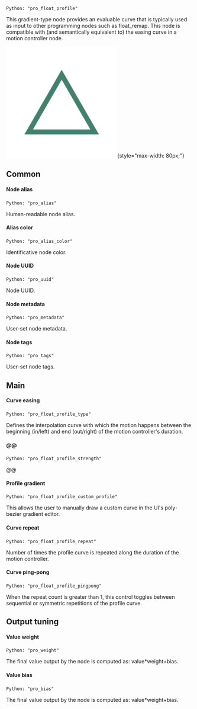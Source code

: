 `Python: "pro_float_profile"`

This gradient-type node provides an evaluable curve that is typically used as input to other programming nodes such as float_remap. This node is compatible with (and semantically equivalent to) the easing curve in a motion controller node.

![Icon](pro_float_profile_swatch.png "Icon"){style="max-width: 80px;"}

## Common

#### Node alias
`Python: "pro_alias"`

Human-readable node alias.

#### Alias color
`Python: "pro_alias_color"`

Identificative node color.

#### Node UUID
`Python: "pro_uuid"`

Node UUID.

#### Node metadata
`Python: "pro_metadata"`

User-set node metadata.

#### Node tags
`Python: "pro_tags"`

User-set node tags.

## Main

#### Curve easing
`Python: "pro_float_profile_type"`

Defines the interpolation curve with which the motion happens between the beginning (in/left) and end (out/right) of the motion controller's duration.

#### @@
`Python: "pro_float_profile_strength"`

@@

#### Profile gradient
`Python: "pro_float_profile_custom_profile"`

This allows the user to manually draw a custom curve in the UI's poly-bezier gradient editor.

#### Curve repeat
`Python: "pro_float_profile_repeat"`

Number of times the profile curve is repeated along the duration of the motion controller.

#### Curve ping-pong
`Python: "pro_float_profile_pingpong"`

When the repeat count is greater than 1, this control toggles between sequential or symmetric repetitions of the profile curve.

## Output tuning

#### Value weight
`Python: "pro_weight"`

The final value output by the node is computed as: value*weight+bias.

#### Value bias
`Python: "pro_bias"`

The final value output by the node is computed as: value*weight+bias.

